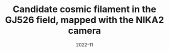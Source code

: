 ---
title: "Candidate cosmic filament in the GJ526 field, mapped with the NIKA2 camera"
collection: "co_papers"
permalink: https://ui.adsabs.harvard.edu/abs/2022A&A...667A..23L/abstract
date: 2022-11
venue: "Astronomy and Astrophysics"
citation: "Lestrade, J.-F., Désert, F.-X., Lagache, G., et al. (2022), Astronomy and Astrophysics, 667, A23."
---